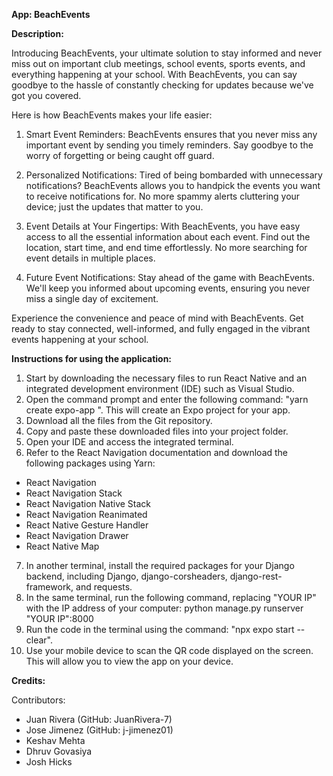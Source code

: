 **App: BeachEvents**

**Description:** 

Introducing BeachEvents, your ultimate solution to stay informed and never miss out on important club meetings, school events, sports events, and everything happening at your school. With BeachEvents, you can say goodbye to the hassle of constantly checking for updates because we've got you covered.

Here is how BeachEvents makes your life easier:

1. Smart Event Reminders: BeachEvents ensures that you never miss any important event by sending you timely reminders. Say goodbye to the worry of forgetting or being caught off guard.

2. Personalized Notifications: Tired of being bombarded with unnecessary notifications? BeachEvents allows you to handpick the events you want to receive notifications for. No more spammy alerts cluttering your device; just the updates that matter to you.

3. Event Details at Your Fingertips: With BeachEvents, you have easy access to all the essential information about each event. Find out the location, start time, and end time effortlessly. No more searching for event details in multiple places.

4. Future Event Notifications: Stay ahead of the game with BeachEvents. We'll keep you informed about upcoming events, ensuring you never miss a single day of excitement.

Experience the convenience and peace of mind with BeachEvents. Get ready to stay connected, well-informed, and fully engaged in the vibrant events happening at your school.

**Instructions for using the application:**

1. Start by downloading the necessary files to run React Native and an integrated development environment (IDE) such as Visual Studio.
2. Open the command prompt and enter the following command: "yarn create expo-app <Name of App>". This will create an Expo project for your app.
3. Download all the files from the Git repository.
4. Copy and paste these downloaded files into your project folder.
5. Open your IDE and access the integrated terminal.
6. Refer to the React Navigation documentation and download the following packages using Yarn:
- React Navigation
- React Navigation Stack
- React Navigation Native Stack
- React Navigation Reanimated
- React Native Gesture Handler
- React Navigation Drawer
- React Native Map
7. In another terminal, install the required packages for your Django backend, including Django, django-corsheaders, django-rest-framework, and requests.
8. In the same terminal, run the following command, replacing "YOUR IP" with the IP address of your computer:
python manage.py runserver "YOUR IP":8000
9. Run the code in the terminal using the command: "npx expo start --clear".
10. Use your mobile device to scan the QR code displayed on the screen. This will allow you to view the app on your device.


**Credits:**

Contributors:
- Juan Rivera (GitHub: JuanRivera-7)
- Jose Jimenez (GitHub: j-jimenez01)
- Keshav Mehta
- Dhruv Govasiya
- Josh Hicks
